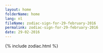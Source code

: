 ```yaml
---
layout: home
folderName: home
lang: nl
fileName: zodiac-sign-for-29-february-2016
permalink: zodiac-sign-for-29-february-2016
date: 29-02-2016
---
```

{% include zodiac.html %}
